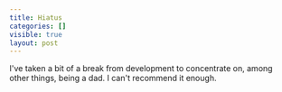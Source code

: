 ```yaml
---
title: Hiatus
categories: []
visible: true
layout: post
---
```


I've taken a bit of a break from development to concentrate on, among other things, being a dad.  I can't recommend it enough.
